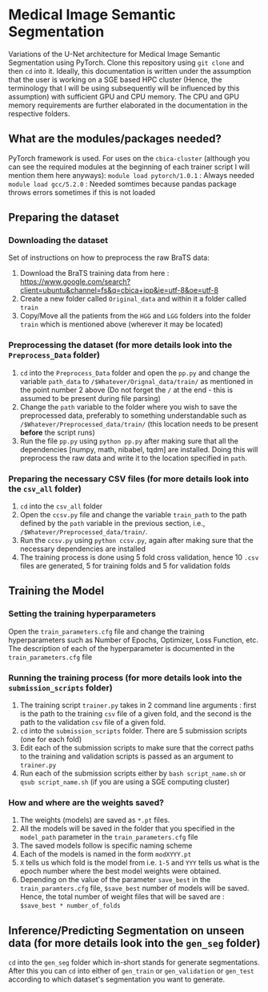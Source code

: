 # Medical Image Semantic Segmentation
Variations of the U-Net architecture for Medical Image Semantic Segmentation using PyTorch. Clone this repository using `git clone` and then `cd` into it. Ideally, this documentation is written under the assumption that the user is working on a SGE based HPC cluster (Hence, the terminology that I will be using subsequently will be influenced by this assumption) with sufficient GPU and CPU memory. The CPU and GPU memory requirements are further elaborated in the documentation in the respective folders. 

## What are the modules/packages needed?
PyTorch framework is used. For uses on the `cbica-cluster` (although you can see the required modules at the beginning of each trainer script I will mention them here anyways):
`module load pytorch/1.0.1` : Always needed
`module load gcc/5.2.0` : Needed somtimes because pandas package throws errors sometimes if this is not loaded 

## Preparing the dataset 

### Downloading the dataset
Set of instructions on how to preprocess the raw BraTS data:
1. Download the BraTS training data from here : https://www.google.com/search?client=ubuntu&channel=fs&q=cbica+ipp&ie=utf-8&oe=utf-8
2. Create a new folder called `Original_data` and within it a folder called `train`
3. Copy/Move all the patients from the `HGG` and `LGG` folders into the folder `train` which is mentioned above (wherever it may be located)

### Preprocessing the dataset (for more details look into the `Preprocess_Data` folder)
1. `cd` into the `Preprocess_Data` folder and open the `pp.py`  and change the variable `path_data` to `/$Whatever/Orignal_data/train/` as mentioned in the point number 2 above (Do not forget the `/` at the end - this is assumed to be present during file parsing)
2. Change the `path` variable to the folder where you wish to save the preprocessed data, preferably to something understandable such as `/$Whatever/Preprocessed_data/train/` (this location needs to be present **before** the script runs)
3. Run the file `pp.py` using `python pp.py` after making sure that all the dependencies [numpy, math, nibabel, tqdm] are installed. Doing this will preprocess the raw data and write it to the location specified in `path`.

###  Preparing the necessary CSV files (for more details look into the `csv_all` folder)
1. `cd` into the `csv_all` folder
2. Open the `ccsv.py` file and change the variable `train_path` to the path defined by the `path` variable in the previous section, i.e., `/$Whatever/Preprocessed_data/train/`.
3. Run the `ccsv.py` using `python ccsv.py`, again after making sure that the necessary dependencies are installed
4. The training process is done using 5 fold cross validation, hence 10 `.csv` files are generated, 5 for training folds and 5 for validation folds

## Training the Model

### Setting the training hyperparameters
Open the `train_parameters.cfg` file and change the training hyperparameters such as Number of Epochs, Optimizer, Loss Function, etc. The description of each of the hyperparameter is documented in the `train_parameters.cfg` file

###  Running the training process (for more details look into the `submission_scripts` folder)
1. The training script `trainer.py` takes in 2 command line arguments : first is the path to the training `csv` file of a given fold, and the second is the path to the validation `csv` file of a given fold.
2. `cd` into the `submission_scripts` folder. There are 5 submission scripts (one for each fold)
3. Edit each of the submission scripts to make sure that the correct paths to the training and validation scripts is passed as an argument to `trainer.py`
4. Run each of the submission scripts either by `bash script_name.sh` or `qsub script_name.sh` (if you are using a SGE computing cluster)

###  How and where are the weights saved?
1. The weights (models) are saved as `*.pt` files.
2. All the models will be saved in the folder that you specified in the `model_path` parameter in the `train_parameters.cfg` file
3. The saved models follow is specific naming scheme
4. Each of the models is named in the form `modXYYY.pt`
5. `X` tells us which fold is the model from i.e. `1-5` and `YYY` tells us what is the epoch number where the best model weights were obtained.
6. Depending on the value of the parameter `save_best` in the `train_paramters.cfg` file, `$save_best` number of models will be saved. Hence, the total number of weight files that will be saved are : `$save_best * number_of_folds`

## Inference/Predicting Segmentation on unseen data (for more details look into the `gen_seg` folder)
`cd` into the `gen_seg` folder which in-short stands for generate segmentations. After this you can `cd` into either of `gen_train` or `gen_validation` or `gen_test` according to which dataset's segmentation you want to generate.
